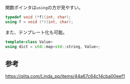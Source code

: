 関数ポインタは`using`の方が見やすい。
```c++
typedef void (*f)(int, char);
using f = void (*)(int, char);
```

また、テンプレート化も可能。
```c++
template<class Value>
using dict = std::map<std::string, Value>;
```

## 参考
https://qiita.com/Linda_pp/items/44a67c64c14cba00eef1